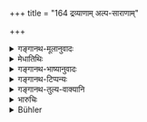 +++
title = "164 द्रव्याणाम् अल्प-साराणाम्"

+++

<details><summary>गङ्गानथ-मूलानुवादः</summary>

If one steals things of small value in the house of another, he should restore them; and for his own purification, he should perform the ‘Sāntapana Kṛcchra.’—(164)
</details>

<details><summary>मेधातिथिः</summary>

**अल्पसाराणि** न चिरम् अवतिष्ठन्ते, स्वल्पमूल्यानि च मृन्मयानि स्थालीपिठरादीनि दारुमयानि द्रोणाढकादीनि अयोमयानि लेपनीकुद्दालकादीनि । **वेश्मनीति** गृहस्थितापहारे भूयान् दोषः । न तथा खलक्षेत्रादिगते । **निर्यात्य** दत्वा । सर्वशेषश् चायं विशेषाभावात् । यत्र त्व् अपहृतं दातुम् अशक्यं तत्र द्विगुणं प्रायश्चित्तम् ॥ ११.१६४ ॥
</details>

<details><summary>गङ्गानथ-भाष्यानुवादः</summary>

‘*Things of small value*’ do not last long; and things of small value are such earthenware articles as a dish, a cup, and so forth, as also such wooden things as the ‘*droṇa*,’ the ‘*āḍhaka*’ and other weights; and such iron things as the spade, the shovel, and so forth.

‘*In the house of another*.’—The stealing of things lying in the house is a serious offence; not so that of things lying in the field or in the courtyard.

‘*Restored*’—given back. This pertains to all cases of theft, as it has not been qualified in any way.

In a case where it is not possible to restore what has been stolen, the expiation shall be the double of what is prescribed here.—(164)
</details>

<details><summary>गङ्गानथ-टिप्पन्यः</summary>

This verse is quoted in *Mitākṣarā* (3.265), as referring to the
stealing of such things of small value as tin, lead and the like,—which
thus becomes excluded from the expiation prescribed for ‘theft’ in
general;—and in *Madanapārijāta* (p. 874), as referring to the stealing
of lead, tin and other things worth less than 25 *Paṇas*.
</details>

<details><summary>गङ्गानथ-तुल्य-वाक्यानि</summary>

*Viṣṇu* (42.7).—‘For stealing articles of small value, the *Sāntapana*
penance should he performed.’
</details>

<details><summary>भारुचिः</summary>

अल्पसाराणाम् अल्पमूल्यानाम् अल्पोपभोगानां वा । भक्ष्यभोज्यादिष्व् अन्यस्य द्रव्यजातस्य गृहीतत्वात् त्रपुसीसादीनाम् इदं ग्रहणं विज्ञेयम् ॥ ११.१६३ ॥
</details>

<details><summary>Bühler</summary>

165	He who has stolen objects of small value from the house of another man, shall, after restoring the (stolen article), perform a Samtapana Krikkhra for his purification.
</details>
